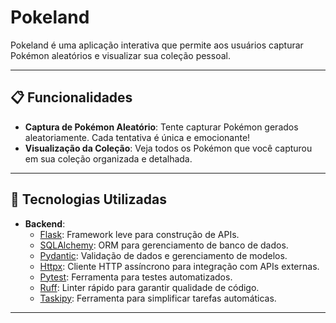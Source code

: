 # Pokeland

Pokeland é uma aplicação interativa que permite aos usuários capturar Pokémon aleatórios e visualizar sua coleção pessoal.

---

## 📋 Funcionalidades

- **Captura de Pokémon Aleatório**: Tente capturar Pokémon gerados aleatoriamente. Cada tentativa é única e emocionante!
- **Visualização da Coleção**: Veja todos os Pokémon que você capturou em sua coleção organizada e detalhada.

---

## 🚀 Tecnologias Utilizadas

- **Backend**:
  - [Flask](https://flask.palletsprojects.com/): Framework leve para construção de APIs.
  - [SQLAlchemy](https://www.sqlalchemy.org/): ORM para gerenciamento de banco de dados.
  - [Pydantic](https://pydantic-docs.helpmanual.io/): Validação de dados e gerenciamento de modelos.
  - [Httpx](https://www.python-httpx.org/): Cliente HTTP assíncrono para integração com APIs externas.
  - [Pytest](https://pytest.org/): Ferramenta para testes automatizados.
  - [Ruff](https://beta.ruff.rs/): Linter rápido para garantir qualidade de código.
  - [Taskipy](https://taskipy.dev/): Ferramenta para simplificar tarefas automáticas.

---
